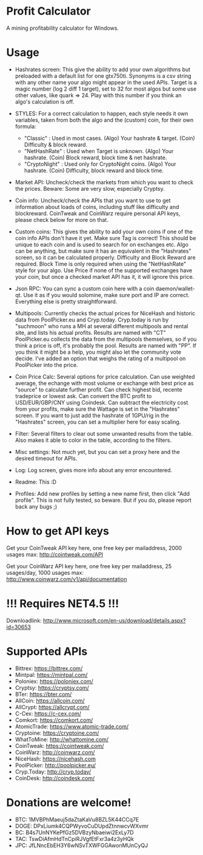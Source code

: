 Profit Calculator
================

A mining profitability calculator for Windows. 

Usage
================
- Hashrates screen:
This give the ability to add your own algorithms but preloaded with a default list for one gtx750ti. 
Synonyms is a csv string with any other name your algo might appear in the used APIs.
Target is a magic number (log 2 diff 1 target), set to 32 for most algos but some use other values, like quark => 24. Play with this number if you think an algo's calculation is off. 

- STYLES:
For a correct calculation to happen, each style needs it own variables, taken from both the algo and the (custom) coin, for their own formula:
  - "Classic" : Used in most cases. (Algo) Your hashrate & target. (Coin) Difficulty & block reward.
  - "NetHashRate" : Used when Target is unknown. (Algo) Your hashrate. (Coin) Block reward, block time & net hashrate.
  - "CryptoNight" : Used only for CryptoNight coins. (Algo) Your hashrate. (Coin) Difficulty, block reward and block time.

- Market API:
Uncheck/check the markets from which you want to check the prices. Beware: Some are very slow, especially Cryptsy.

- Coin info:
Uncheck/check the APIs that you want to use to get information about loads of coins, including stuff like difficulty and blockreward. CoinTweak and CoinWarz require personal API keys, please check below for more on that.

- Custom coins:
This gives the ability to add your own coins if one of the coin info APIs don't have it yet. 
Make sure Tag is correct! This should be unique to each coin and is used to search for on exchanges etc. 
Algo can be anything, but make sure it has an equivalent in the "Hashrates" screen, so it can be calculated properly. 
Difficulty and Block Reward are required. Block Time is only required when using the "NetHashRate" style for your algo. 
Use Price if none of the supported exchanges have your coin, but once a checked market API has it, it will ignore this price.

- Json RPC:
You can sync a custom coin here with a coin daemon/wallet-qt.
Use it as if you would solomine, make sure port and IP are correct. Everything else is pretty straightforward.

- Multipools:
Currently checks the actual prices for NiceHash and historic data from PoolPicker.eu and Cryp.today. 
Cryp.today is run by "suchmoon" who runs a MH at several different multipools and rental site, and lists his actual profits. Results are named with "CT"
PoolPicker.eu collects the data from the multipools themselves, so if you think a price is off, it's probably the pool. Results are named with "PP". 
If you think it might be a help, you might also let the community vote decide. I've added an option that weighs the rating of a multipool on PoolPicker into the price.

- Coin Price Calc:
Several options for price calculation.
Can use weighted average, the echange with most volume or exchange with best price as "source" to calculate further profit. 
Can check highest bid, recente tradeprice or lowest ask.
Can convert the BTC profit to USD/EUR/GBP/CNY using Coindesk.
Can subtract the electricity cost from your profits, make sure the Wattage is set in the "Hashrates" screen. 
If you want to just add the hashrate of 1GPU/rig in the "Hashrates" screen, you can set a multiplier here for easy scaling.

- Filter:
Several filters to clear out some unwanted results from the table. Also makes it able to color in the table, according to the filters. 

- Misc settings:
Not much yet, but you can set a proxy here and the desired timeout for APIs.

- Log: 
Log screen, gives more info about any error encountered. 

- Readme:
This :D

- Profiles:
Add new profiles by setting a new name first, then click "Add profile". This is not fully tested, so beware. But if you do, please report back any bugs ;)


How to get API keys
================
Get your CoinTweak API key here, one free key per mailaddress, 2000 usages max:
http://cointweak.com/API

Get your CoinWarz API key here, one free key per mailaddress, 25 usages/day, 1000 usages max:
http://www.coinwarz.com/v1/api/documentation

!!! Requires NET4.5 !!!
================
Downloadlink: http://www.microsoft.com/en-us/download/details.aspx?id=30653


Supported APIs
================
- Bittrex:		https://bittrex.com/
- Mintpal:		https://mintpal.com/
- Poloniex:	https://poloniex.com/
- Cryptsy:		https://cryptsy.com/
- BTer:		https://bter.com/
- AllCoin:		https://allcoin.com/
- AllCrypt:	https://allcrypt.com/
- C-Cex:		https://c-cex.com/
- Comkort:		https://comkort.com/
- AtomicTrade:	https://www.atomic-trade.com/
- Cryptoine: 	https://cryptoine.com/
- WhatToMine:	http://whattomine.com/
- CoinTweak:	https://cointweak.com/
- CoinWarz:	http://coinwarz.com/
- NiceHash:	https://nicehash.com
- PoolPicker:	http://poolpicker.eu/
- Cryp.Today:	http://cryp.today/
- CoinDesk:	http://coindesk.com/


Donations are welcome!
================
- BTC: 	1MVBPhMaeuj5daZtaKaVu8BZL5K44CCq7E
- DOGE:	DPxLiumk4CQPWyvoCuDUpdZtnnwcvWXvmr
- BC: 	B4s7UnNYKePfGz5DVBzyNbaeiwi2ExLy7D
- TAC: 	TswDiAfmHdTnCpiRJVgfEtFxr3a4z3yHQk
- JPC: 	JfLNncEbEH3Y6wNSvTXWFGGAwonMUnCyQJ